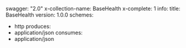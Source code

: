 swagger: "2.0"
x-collection-name: BaseHealth
x-complete: 1
info:
  title: BaseHealth
  version: 1.0.0
schemes:
- http
produces:
- application/json
consumes:
- application/json